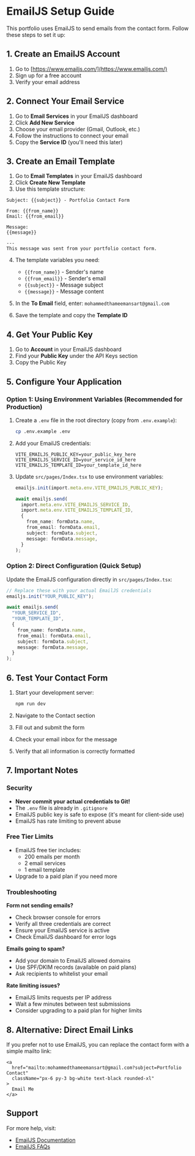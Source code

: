 # EmailJS Setup Guide

This portfolio uses EmailJS to send emails from the contact form. Follow these steps to set it up:

## 1. Create an EmailJS Account

1. Go to [https://www.emailjs.com/](https://www.emailjs.com/)
2. Sign up for a free account
3. Verify your email address

## 2. Connect Your Email Service

1. Go to **Email Services** in your EmailJS dashboard
2. Click **Add New Service**
3. Choose your email provider (Gmail, Outlook, etc.)
4. Follow the instructions to connect your email
5. Copy the **Service ID** (you'll need this later)

## 3. Create an Email Template

1. Go to **Email Templates** in your EmailJS dashboard
2. Click **Create New Template**
3. Use this template structure:

```
Subject: {{subject}} - Portfolio Contact Form

From: {{from_name}}
Email: {{from_email}}

Message:
{{message}}

---
This message was sent from your portfolio contact form.
```

4. The template variables you need:
   - `{{from_name}}` - Sender's name
   - `{{from_email}}` - Sender's email
   - `{{subject}}` - Message subject
   - `{{message}}` - Message content

5. In the **To Email** field, enter: `mohammedthameemansart@gmail.com`
6. Save the template and copy the **Template ID**

## 4. Get Your Public Key

1. Go to **Account** in your EmailJS dashboard
2. Find your **Public Key** under the API Keys section
3. Copy the Public Key

## 5. Configure Your Application

### Option 1: Using Environment Variables (Recommended for Production)

1. Create a `.env` file in the root directory (copy from `.env.example`):
   ```bash
   cp .env.example .env
   ```

2. Add your EmailJS credentials:
   ```
   VITE_EMAILJS_PUBLIC_KEY=your_public_key_here
   VITE_EMAILJS_SERVICE_ID=your_service_id_here
   VITE_EMAILJS_TEMPLATE_ID=your_template_id_here
   ```

3. Update `src/pages/Index.tsx` to use environment variables:
   ```typescript
   emailjs.init(import.meta.env.VITE_EMAILJS_PUBLIC_KEY);
   
   await emailjs.send(
     import.meta.env.VITE_EMAILJS_SERVICE_ID,
     import.meta.env.VITE_EMAILJS_TEMPLATE_ID,
     {
       from_name: formData.name,
       from_email: formData.email,
       subject: formData.subject,
       message: formData.message,
     }
   );
   ```

### Option 2: Direct Configuration (Quick Setup)

Update the EmailJS configuration directly in `src/pages/Index.tsx`:

```typescript
// Replace these with your actual EmailJS credentials
emailjs.init("YOUR_PUBLIC_KEY");

await emailjs.send(
  "YOUR_SERVICE_ID",
  "YOUR_TEMPLATE_ID",
  {
    from_name: formData.name,
    from_email: formData.email,
    subject: formData.subject,
    message: formData.message,
  }
);
```

## 6. Test Your Contact Form

1. Start your development server:
   ```bash
   npm run dev
   ```

2. Navigate to the Contact section
3. Fill out and submit the form
4. Check your email inbox for the message
5. Verify that all information is correctly formatted

## 7. Important Notes

### Security
- **Never commit your actual credentials to Git!**
- The `.env` file is already in `.gitignore`
- EmailJS public key is safe to expose (it's meant for client-side use)
- EmailJS has rate limiting to prevent abuse

### Free Tier Limits
- EmailJS free tier includes:
  - 200 emails per month
  - 2 email services
  - 1 email template
- Upgrade to a paid plan if you need more

### Troubleshooting

**Form not sending emails?**
- Check browser console for errors
- Verify all three credentials are correct
- Ensure your EmailJS service is active
- Check EmailJS dashboard for error logs

**Emails going to spam?**
- Add your domain to EmailJS allowed domains
- Use SPF/DKIM records (available on paid plans)
- Ask recipients to whitelist your email

**Rate limiting issues?**
- EmailJS limits requests per IP address
- Wait a few minutes between test submissions
- Consider upgrading to a paid plan for higher limits

## 8. Alternative: Direct Email Links

If you prefer not to use EmailJS, you can replace the contact form with a simple mailto link:

```tsx
<a 
  href="mailto:mohammedthameemansart@gmail.com?subject=Portfolio Contact"
  className="px-6 py-3 bg-white text-black rounded-xl"
>
  Email Me
</a>
```

## Support

For more help, visit:
- [EmailJS Documentation](https://www.emailjs.com/docs/)
- [EmailJS FAQs](https://www.emailjs.com/docs/faq/)

